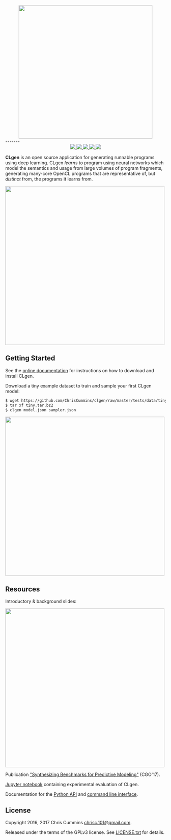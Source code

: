<div align="center">
  <a href="https://github.com/ChrisCummins/clgen">
    <img src="https://raw.githubusercontent.com/ChrisCummins/clgen/master/docs/assets/logo.png" width="420">
  </a>
</div>
-------

<div align="center">
  <a href="http://chriscummins.cc/clgen/" target="_blank">
    <img src="https://img.shields.io/badge/docs-0.2.4-brightgreen.svg?style=flat">
  </a>
  <a href="https://travis-ci.org/ChrisCummins/clgen" target="_blank">
    <img src="https://img.shields.io/travis/ChrisCummins/clgen/master.svg?style=flat">
  </a>
  <a href="https://coveralls.io/github/ChrisCummins/clgen?branch=master">
    <img src="https://img.shields.io/coveralls/ChrisCummins/clgen/master.svg?style=flat">
  </a>
   <a href="https://github.com/ChrisCummins/clgen/releases" target="_blank">
    <img src="https://img.shields.io/badge/release-0.2.4-blue.svg?style=flat">
  </a>
  <a href="https://www.gnu.org/licenses/gpl-3.0.en.html" target="_blank">
    <img src="https://img.shields.io/badge/license-GNU%20GPL%20v3-blue.svg?style=flat">
  </a>
</div>

**CLgen** is an open source application for generating runnable programs using
deep learning. CLgen *learns* to program using neural networks which model the
semantics and usage from large volumes of program fragments, generating
many-core OpenCL programs that are representative of, but *distinct* from, the
programs it learns from.

<img src="https://raw.githubusercontent.com/ChrisCummins/clgen/master/docs/assets/pipeline.png" width="500">


## Getting Started

See the [online documentation](http://chriscummins.cc/clgen/) for instructions
on how to download and install CLgen.

Download a tiny example dataset to train and sample your first CLgen model:

```sh
$ wget https://github.com/ChrisCummins/clgen/raw/master/tests/data/tiny.tar.bz2
$ tar xf tiny.tar.bz2
$ clgen model.json sampler.json
```

<img src="https://raw.githubusercontent.com/ChrisCummins/clgen/master/docs/assets/clgen.gif" width="500">


## Resources

Introductory & background slides:

<a href="https://speakerdeck.com/chriscummins/machine-learning-and-compilers">
  <img src="https://raw.githubusercontent.com/ChrisCummins/clgen/master/docs/assets/slides.png" width="500">
</a>

Publication
["Synthesizing Benchmarks for Predictive Modeling"](https://github.com/ChrisCummins/paper-synthesizing-benchmarks)
(CGO'17).

[Jupyter notebook](https://github.com/ChrisCummins/paper-synthesizing-benchmarks/blob/master/code/Paper.ipynb) containing experimental evaluation of
CLgen.

Documentation for the [Python API](http://chriscummins.cc/clgen/api/) and
[command line interface](http://chriscummins.cc/clgen/bin/).


## License

Copyright 2016, 2017 Chris Cummins <chrisc.101@gmail.com>.

Released under the terms of the GPLv3 license. See [LICENSE.txt](/LICENSE.txt)
for details.
